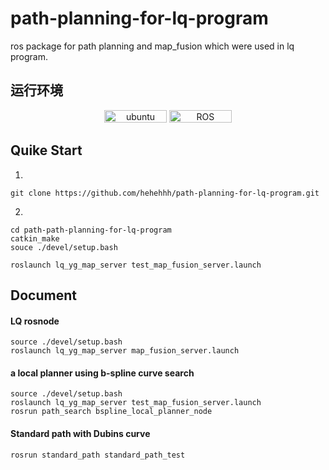 # path-planning-for-lq-program
ros package for path planning and map_fusion which were used in lq program.
## 运行环境

<p align="center">
    <img width="100px" height="20px" src="https://img.shields.io/badge/Ubuntu-20.04-orange?logo=Ubuntu&Ubuntu-20.04"
        alt="ubuntu" />
    <img width="100px" height="20px" src="https://img.shields.io/badge/ROS-noetic-blue?logo=ROS&ROS=noetic" alt="ROS" />
</p>

## Quike Start

1.
```shell
git clone https://github.com/hehehhh/path-planning-for-lq-program.git
```

2.
```shell
cd path-path-planning-for-lq-program
catkin_make
souce ./devel/setup.bash
```

```shell
roslaunch lq_yg_map_server test_map_fusion_server.launch
```

## Document
#### LQ rosnode
```shell
source ./devel/setup.bash
roslaunch lq_yg_map_server map_fusion_server.launch 
```

#### a local planner using b-spline curve search
```shell
source ./devel/setup.bash
roslaunch lq_yg_map_server test_map_fusion_server.launch
rosrun path_search bspline_local_planner_node 
```

#### Standard path with Dubins curve
```shell
rosrun standard_path standard_path_test
```



